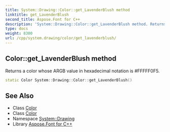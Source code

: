 ```yaml
---
title: System::Drawing::Color::get_LavenderBlush method
linktitle: get_LavenderBlush
second_title: Aspose.Font for C++
description: 'System::Drawing::Color::get_LavenderBlush method. Returns a color whose ARGB value in hexadecimal notation is #FFFFF0F5 in C++.'
type: docs
weight: 8300
url: /cpp/system.drawing/color/get_lavenderblush/
---
```

## Color::get_LavenderBlush method


Returns a color whose ARGB value in hexadecimal notation is #FFFFF0F5.

```cpp
static Color System::Drawing::Color::get_LavenderBlush()
```

## See Also

* Class [Color](../)
* Class [Color](../)
* Namespace [System::Drawing](../../)
* Library [Aspose.Font for C++](../../../)
